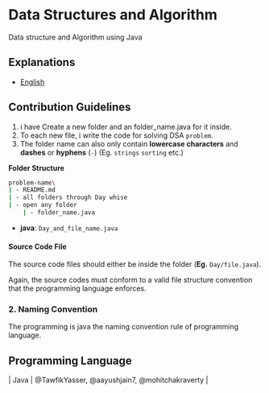 # Data Structures and Algorithm

Data structure and Algorithm using Java

## Explanations
- [English](./Day1)

## Contribution Guidelines

1. i have Create a new folder and an folder_name.java for it inside.
2. To each new file, i write the code for solving DSA `problem`.
3. The folder name can also only contain **lowercase characters** and **dashes** or **hyphens** (`-`) (Eg. `strings` `sorting` etc.)

**Folder Structure**

```bash
problem-name\
| - README.md
| - all folders through Day whise     
| - open any folder 
    | - folder_name.java
```


- **java**: `Day_and_file_name.java`

#### Source Code File

The source code files should either be inside the folder (**Eg.** `Day/file.java`).

Again, the source codes must conform to a valid file structure convention that the programming language enforces.

### 2. Naming Convention

The programming is  java the naming convention rule of programming language.

## Programming Language 

| Java                 | @TawfikYasser, @aayushjain7, @mohitchakraverty              |